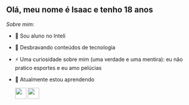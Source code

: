 <h2> Olá, meu nome é Isaac e tenho 18 anos 
</h2>

*Sobre mim:*

* 🔭 Sou aluno no Inteli

* 🌱 Desbravando conteúdos de tecnologia

* ⚡ Uma curiosidade sobre mim (uma verdade e uma mentira):
eu não pratico esportes e eu amo pelúcias


* 🌱 Atualmente estou aprendendo
  
  <img src="https://cdn.jsdelivr.net/gh/devicons/devicon@latest/icons/javascript/javascript-original.svg" width="30" height="30"/>  <img src="https://cdn.jsdelivr.net/gh/devicons/devicon@latest/icons/python/python-original.svg" width="30" height="30"/>




<!-- escrever aling='...' para mudar a posição do gift ou imagem
<!--
**IsaacSOuzaSanTOS/IsaacSOuzaSanTOS** is a ✨ _special_ ✨ repository because its `README.md` (this file) appears on your GitHub profile.

Here are some ideas to get you started:

- 🔭 I’m currently working on ...
- 🌱 I’m currently learning ...
- 👯 I’m looking to collaborate on ...
- 🤔 I’m looking for help with ...
- 💬 Ask me about ...
- 📫 How to reach me: ...
- 😄 Pronouns: ...
- ⚡ Fun fact: ...
-->
